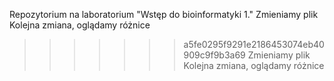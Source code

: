 Repozytorium na laboratorium "Wstęp do bioinformatyki 1."
Zmieniamy plik
Kolejna zmiana, oglądamy różnice
>>>>>>> a5fe0295f9291e2186453074eb40909c9f9b3a69
Zmieniamy plik
Kolejna zmiana, oglądamy różnice

